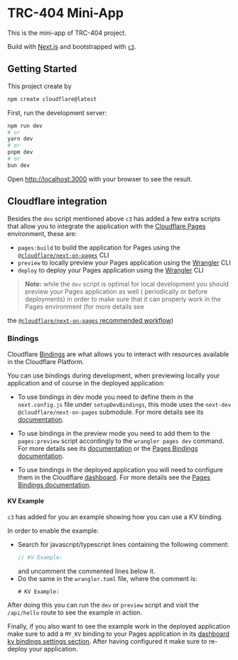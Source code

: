 # TRC-404 Mini-App

This is the mini-app of TRC-404 project.

Build with [Next.js](https://nextjs.org/) and bootstrapped
with [`c3`](https://developers.cloudflare.com/pages/get-started/c3).

## Getting Started

This project create by

```bash
npm create cloudflare@latest
```

First, run the development server:

```bash
npm run dev
# or
yarn dev
# or
pnpm dev
# or
bun dev
```

Open [http://localhost:3000](http://localhost:3000) with your browser to see the result.

## Cloudflare integration

Besides the `dev` script mentioned above `c3` has added a few extra scripts that allow you to integrate the application
with the [Cloudflare Pages](https://pages.cloudflare.com/) environment, these are:

- `pages:build` to build the application for Pages using
  the [`@cloudflare/next-on-pages`](https://github.com/cloudflare/next-on-pages) CLI
- `preview` to locally preview your Pages application using
  the [Wrangler](https://developers.cloudflare.com/workers/wrangler/) CLI
- `deploy` to deploy your Pages application using the [Wrangler](https://developers.cloudflare.com/workers/wrangler/)
  CLI

> __Note:__ while the `dev` script is optimal for local development you should preview your Pages application as well (
> periodically or before deployments) in order to make sure that it can properly work in the Pages environment (for more
> details see
>
the [`@cloudflare/next-on-pages` recommended workflow](https://github.com/cloudflare/next-on-pages/blob/05b6256/internal-packages/next-dev/README.md#recommended-workflow))

### Bindings

Cloudflare [Bindings](https://developers.cloudflare.com/pages/functions/bindings/) are what allows you to interact with
resources available in the Cloudflare Platform.

You can use bindings during development, when previewing locally your application and of course in the deployed
application:

- To use bindings in dev mode you need to define them in the `next.config.js` file under `setupDevBindings`, this mode
  uses the `next-dev` `@cloudflare/next-on-pages` submodule. For more details see
  its [documentation](https://github.com/cloudflare/next-on-pages/blob/05b6256/internal-packages/next-dev/README.md).

- To use bindings in the preview mode you need to add them to the `pages:preview` script accordingly to
  the `wrangler pages dev` command. For more details see
  its [documentation](https://developers.cloudflare.com/workers/wrangler/commands/#dev-1) or
  the [Pages Bindings documentation](https://developers.cloudflare.com/pages/functions/bindings/).

- To use bindings in the deployed application you will need to configure them in the
  Cloudflare [dashboard](https://dash.cloudflare.com/). For more details see
  the  [Pages Bindings documentation](https://developers.cloudflare.com/pages/functions/bindings/).

#### KV Example

`c3` has added for you an example showing how you can use a KV binding.

In order to enable the example:

- Search for javascript/typescript lines containing the following comment:
  ```ts
  // KV Example:
  ```
  and uncomment the commented lines below it.
- Do the same in the `wrangler.toml` file, where
  the comment is:
  ```
  # KV Example:
  ```

After doing this you can run the `dev` or `preview` script and visit the `/api/hello` route to see the example in
action.

Finally, if you also want to see the example work in the deployed application make sure to add a `MY_KV` binding to your
Pages application in
its [dashboard kv bindings settings section](https://dash.cloudflare.com/?to=/:account/pages/view/:pages-project/settings/functions#kv_namespace_bindings_section).
After having configured it make sure to re-deploy your application.
